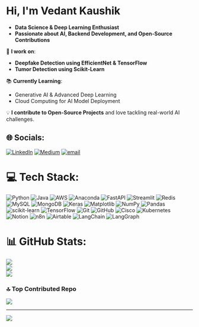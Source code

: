 # Hi, I'm Vedant Kaushik  
- **Data Science & Deep Learning Enthusiast**  
- **Passionate about AI, Backend Development, and Open-Source Contributions**  

🚀 **I work on**:  
- **Deepfake Detection using EfficientNet & TensorFlow**  
- **Tumor Detection using Scikit-Learn**  

📚 **Currently Learning**:  
- Generative AI & Advanced Deep Learning
- Cloud Computing for AI Model Deployment  

💡 **I contribute to Open-Source Projects** and love tackling real-world AI challenges.  
 

## 🌐 Socials:
[![LinkedIn](https://img.shields.io/badge/LinkedIn-%230077B5.svg?logo=linkedin&logoColor=white)](https://linkedin.com/in/vedant-kaushik-b69916315/) [![Medium](https://img.shields.io/badge/Medium-12100E?logo=medium&logoColor=white)](https://medium.com/@vedantkaushik2008) [![email](https://img.shields.io/badge/Email-D14836?logo=gmail&logoColor=white)](mailto:vedantkaushik205@gmail.com.) 

# 💻 Tech Stack:
![Python](https://img.shields.io/badge/python-3670A0?style=for-the-badge&logo=python&logoColor=ffdd54) ![Java](https://img.shields.io/badge/java-%23ED8B00.svg?style=for-the-badge&logo=openjdk&logoColor=white) ![AWS](https://img.shields.io/badge/AWS-%23FF9900.svg?style=for-the-badge&logo=amazon-aws&logoColor=white) ![Anaconda](https://img.shields.io/badge/Anaconda-%2344A833.svg?style=for-the-badge&logo=anaconda&logoColor=white) ![FastAPI](https://img.shields.io/badge/FastAPI-005571?style=for-the-badge&logo=fastapi) ![Streamlit](https://img.shields.io/badge/Streamlit-%23FE4B4B.svg?style=for-the-badge&logo=streamlit&logoColor=white) ![Redis](https://img.shields.io/badge/redis-%23DD0031.svg?style=for-the-badge&logo=redis&logoColor=white) ![MySQL](https://img.shields.io/badge/mysql-4479A1.svg?style=for-the-badge&logo=mysql&logoColor=white) ![MongoDB](https://img.shields.io/badge/MongoDB-%234ea94b.svg?style=for-the-badge&logo=mongodb&logoColor=white) ![Keras](https://img.shields.io/badge/Keras-%23D00000.svg?style=for-the-badge&logo=Keras&logoColor=white) ![Matplotlib](https://img.shields.io/badge/Matplotlib-%23ffffff.svg?style=for-the-badge&logo=Matplotlib&logoColor=black) ![NumPy](https://img.shields.io/badge/numpy-%23013243.svg?style=for-the-badge&logo=numpy&logoColor=white) ![Pandas](https://img.shields.io/badge/pandas-%23150458.svg?style=for-the-badge&logo=pandas&logoColor=white) ![scikit-learn](https://img.shields.io/badge/scikit--learn-%23F7931E.svg?style=for-the-badge&logo=scikit-learn&logoColor=white) ![TensorFlow](https://img.shields.io/badge/TensorFlow-%23FF6F00.svg?style=for-the-badge&logo=TensorFlow&logoColor=white) ![Git](https://img.shields.io/badge/git-%23F05033.svg?style=for-the-badge&logo=git&logoColor=white) ![GitHub](https://img.shields.io/badge/github-%23121011.svg?style=for-the-badge&logo=github&logoColor=white) ![Cisco](https://img.shields.io/badge/cisco-%23049fd9.svg?style=for-the-badge&logo=cisco&logoColor=black) ![Kubernetes](https://img.shields.io/badge/kubernetes-%23326ce5.svg?style=for-the-badge&logo=kubernetes&logoColor=white) ![Notion](https://img.shields.io/badge/Notion-%23000000.svg?style=for-the-badge&logo=notion&logoColor=white) ![n8n](https://img.shields.io/badge/n8n-%23168EF7.svg?style=for-the-badge&logo=n8n&logoColor=white) ![Airtable](https://img.shields.io/badge/Airtable-%2318BFFF.svg?style=for-the-badge&logo=airtable&logoColor=white) ![LangChain](https://img.shields.io/badge/LangChain-%2300C4B4.svg?style=for-the-badge&logo=langchain&logoColor=white) ![LangGraph](https://img.shields.io/badge/LangGraph-%2300C4B4.svg?style=for-the-badge&logo=langgraph&logoColor=white)


# 📊 GitHub Stats:
![](https://github-readme-stats.vercel.app/api?username=vedant-kaushik&theme=swift&hide_border=false&include_all_commits=false&count_private=false)<br/>
![](https://nirzak-streak-stats.vercel.app/?user=vedant-kaushik&theme=swift&hide_border=false)<br/>
![](https://github-readme-stats.vercel.app/api/top-langs/?username=vedant-kaushik&theme=swift&hide_border=false&include_all_commits=false&count_private=false&layout=compact)

### 🔝 Top Contributed Repo
![](https://github-contributor-stats.vercel.app/api?username=vedant-kaushik&limit=5&theme=swift&combine_all_yearly_contributions=true)

---
[![](https://visitcount.itsvg.in/api?id=vedant-kaushik&icon=0&color=0)](https://visitcount.itsvg.in)

<!-- Proudly created with GPRM ( https://gprm.itsvg.in ) -->


